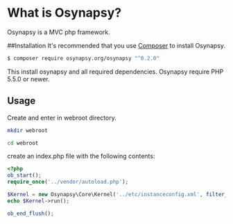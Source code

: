 # What is Osynapsy?
Osynapsy is a MVC php framework. 

##Installation
It's recommended that you use [Composer](https://getcomposer.org/) to install Osynapsy.

```bash
$ composer require osynapsy.org/osynapsy "^0.2.0"
```

This install osynapsy and all required dependencies. Osynapsy require PHP 5.5.0 or newer.

## Usage
Create and enter in webroot directory.

```bash
mkdir webroot

cd webroot
```

create an index.php file with the following contents:

```php
<?php
ob_start();
require_once('../vendor/autoload.php');

$Kernel = new Osynapsy\Core\Kernel('../etc/instanceconfig.xml', filter_input(INPUT_GET,'q'));
echo $Kernel->run();

ob_end_flush();
```

